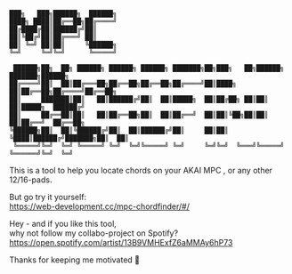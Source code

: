 ```
███╗   ███╗██████╗  ██████╗                                                           
████╗ ████║██╔══██╗██╔════╝                                                           
██╔████╔██║██████╔╝██║                                                                
██║╚██╔╝██║██╔═══╝ ██║                                                                
██║ ╚═╝ ██║██║     ╚██████╗                                                           
╚═╝     ╚═╝╚═╝      ╚═════╝                                                           
                                                                                      
 ██████╗██╗  ██╗ ██████╗ ██████╗ ██████╗ ███████╗██╗███╗   ██╗██████╗ ███████╗██████╗ 
██╔════╝██║  ██║██╔═══██╗██╔══██╗██╔══██╗██╔════╝██║████╗  ██║██╔══██╗██╔════╝██╔══██╗
██║     ███████║██║   ██║██████╔╝██║  ██║█████╗  ██║██╔██╗ ██║██║  ██║█████╗  ██████╔╝
██║     ██╔══██║██║   ██║██╔══██╗██║  ██║██╔══╝  ██║██║╚██╗██║██║  ██║██╔══╝  ██╔══██╗
╚██████╗██║  ██║╚██████╔╝██║  ██║██████╔╝██║     ██║██║ ╚████║██████╔╝███████╗██║  ██║
 ╚═════╝╚═╝  ╚═╝ ╚═════╝ ╚═╝  ╚═╝╚═════╝ ╚═╝     ╚═╝╚═╝  ╚═══╝╚═════╝ ╚══════╝╚═╝  ╚═╝
```

This is a tool to help you locate chords on your AKAI MPC , or any other 12/16-pads.

But go try it yourself:   
https://web-development.cc/mpc-chordfinder/#/
     
Hey - and if you like this tool,    
why not follow my collabo-project on Spotify?   
https://open.spotify.com/artist/13B9VMHExfZ6aMMAy6hP73   

Thanks for keeping me motivated 💚
